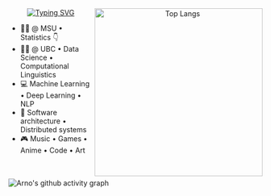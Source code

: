 <div align="center">
    <img src="https://github-readme-stats.vercel.app/api/top-langs/?username=arnozeng98&layout=compact&theme=tokyonight" alt="Top Langs" align="right" width="333" />
    <a href="https://git.io/typing-svg">
        <img src="https://readme-typing-svg.demolab.com?font=Fira+Code&weight=700&pause=1000&color=7AA2F7&width=435&lines=Hi%2C+I'm+Arno!" alt="Typing SVG" />
    </a>
    <ul align="left">
        <li>👨‍🎓 @ MSU • Statistics 👇</li>
        <li>👨‍🎓 @ UBC • Data Science • Computational Linguistics</li>
        <li>💻 Machine Learning • Deep Learning • NLP</li>
        <li>📖 Software architecture • Distributed systems</li>
        <li>🎮 Music • Games • Anime • Code • Art</li>
    </ul>
</div>
<br>
<br>
<img src="https://github-readme-activity-graph.vercel.app/graph?username=arnozeng98&theme=tokyo-night" alt="Arno's github activity graph">
